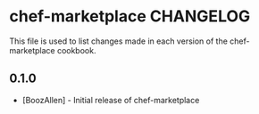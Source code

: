 chef-marketplace CHANGELOG
=========================

This file is used to list changes made in each version of the chef-marketplace cookbook.

0.1.0
-----
- [BoozAllen] - Initial release of chef-marketplace
